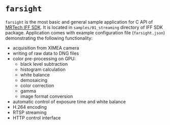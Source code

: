 # `farsight`

`farsight` is the most basic and general sample application for C API of [MRTech IFF SDK](https://mr-te.ch/iff-sdk).
It is located in `samples/01_streaming` directory of IFF SDK package.
Application comes with example configuration file (`farsight.json`) demonstrating the following functionality:

* acquisition from XIMEA camera
* writing of raw data to DNG files
* color pre-processing on GPU:
  * black level subtraction
  * histogram calculation
  * white balance
  * demosaicing
  * color correction
  * gamma
  * image format conversion
* automatic control of exposure time and white balance
* H.264 encoding
* RTSP streaming
* HTTP control interface
